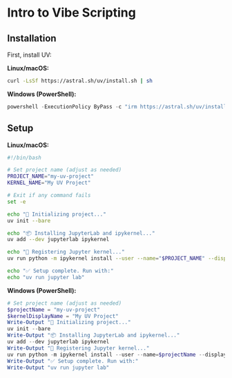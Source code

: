 # Intro to Vibe Scripting

## Installation

First, install UV:

**Linux/macOS:**
```bash
curl -LsSf https://astral.sh/uv/install.sh | sh
```

**Windows (PowerShell):**
```powershell
powershell -ExecutionPolicy ByPass -c "irm https://astral.sh/uv/install.ps1 | iex"
```

## Setup

**Linux/macOS:**
```bash
#!/bin/bash

# Set project name (adjust as needed)
PROJECT_NAME="my-uv-project"
KERNEL_NAME="My UV Project"

# Exit if any command fails
set -e

echo "🔧 Initializing project..."
uv init --bare

echo "📦 Installing JupyterLab and ipykernel..."
uv add --dev jupyterlab ipykernel

echo "🧠 Registering Jupyter kernel..."
uv run python -m ipykernel install --user --name="$PROJECT_NAME" --display-name "$KERNEL_NAME"

echo "✅ Setup complete. Run with:"
echo "uv run jupyter lab"
```

**Windows (PowerShell):**

```powershell
# Set project name (adjust as needed)
$projectName = "my-uv-project"
$kernelDisplayName = "My UV Project"
Write-Output "🔧 Initializing project..."
uv init --bare
Write-Output "📦 Installing JupyterLab and ipykernel..."
uv add --dev jupyterlab ipykernel
Write-Output "🧠 Registering Jupyter kernel..."
uv run python -m ipykernel install --user --name=$projectName --display-name "$kernelDisplayName"
Write-Output "✅ Setup complete. Run with:"
Write-Output "uv run jupyter lab"
```